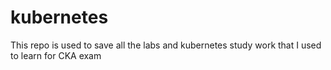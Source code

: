 # kubernetes
This repo is used to save all the labs and kubernetes study work that I used to learn for CKA exam
